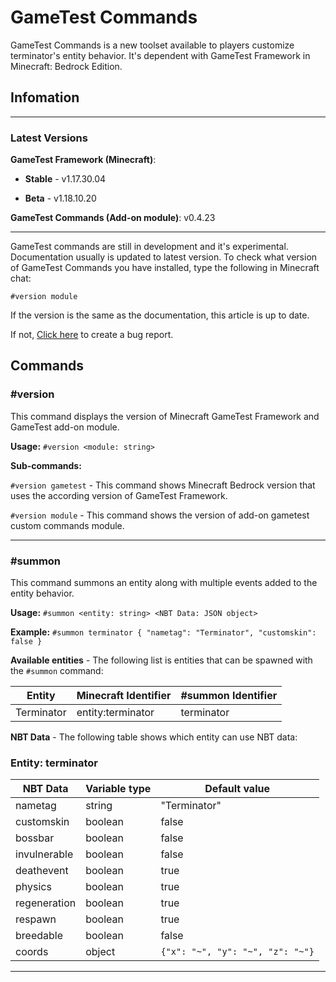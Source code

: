 # GameTest Commands
GameTest Commands is a new toolset available to players customize terminator's entity behavior.
It's dependent with GameTest Framework in Minecraft: Bedrock Edition.

## Infomation
-----

### Latest Versions

**GameTest Framework (Minecraft)**: 

- **Stable** - v1.17.30.04

- **Beta** - v1.18.10.20

**GameTest Commands (Add-on module)**: v0.4.23

-----
GameTest commands are still in development and it's experimental.
Documentation usually is updated to latest version.
To check what version of GameTest Commands you have installed, type the following in Minecraft chat:
```
#version module
```
If the version is the same as the documentation, this article is up to date.

If not, [Click here](https://github.com/JaylyDev/terminator/issues/new?assignees=&labels=bug&template=bug_report.md&title=GameTest%20Commands%20documentation%20is%20not%20up%20to%20date) to create a bug report.

## Commands
### #version
This command displays the version of Minecraft GameTest Framework and GameTest add-on module.

**Usage:** `#version <module: string>`

**Sub-commands:**

`#version gametest` - This command shows Minecraft Bedrock version that uses the according version of GameTest Framework.

`#version module` - This command shows the version of add-on gametest custom commands module. 

-----
### #summon
This command summons an entity along with multiple events added to the entity behavior.

**Usage:** `#summon <entity: string> <NBT Data: JSON object>`

**Example:** `#summon terminator { "nametag": "Terminator", "customskin": false }`

**Available entities** - The following list is entities that can be spawned with the `#summon` command:

Entity | Minecraft Identifier | #summon Identifier
-|-|-
Terminator | entity:terminator | terminator

**NBT Data** - The following table shows which entity can use NBT data:

### Entity: terminator

NBT Data | Variable type | Default value
-|-|-
nametag | string | "Terminator"
customskin | boolean | false
bossbar | boolean | false
invulnerable | boolean | false
deathevent | boolean | true
physics | boolean | true
regeneration | boolean | true
respawn | boolean | true
breedable | boolean | false
coords | object | ```{"x": "~", "y": "~", "z": "~"}```
-----
